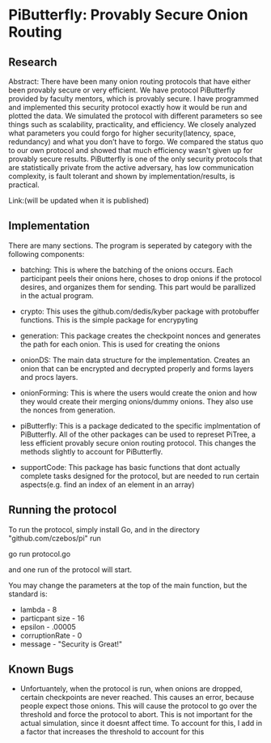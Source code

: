 # PiButterfly: Provably Secure Onion Routing

## Research
Abstract: There have been many onion routing protocols that have either been provably secure or very efficient. We have protocol PiButterfly provided by faculty mentors, which is provably secure. I have programmed and implemented this security protocol exactly how it would be run and plotted the data. We simulated the protocol with different parameters so see things such as scalability, practicality, and efficiency. We closely analyzed what parameters you could forgo for higher security(latency, space, redundancy) and what you don’t have to forgo. We compared the status quo to our own protocol and showed that much efficiency wasn't given up for provably secure results. PiButterfly is one of the only security protocols that are statistically private from the active adversary, has low communication complexity, is fault tolerant and shown by implementation/results, is practical.

Link:(will be updated when it is published)

## Implementation

There are many sections. The program is seperated by category with the following components:

* batching: This is where the batching of the onions occurs. Each participant peels their onions here, choses to drop onions if the protocol desires, and organizes them for sending. This part would be parallized in the actual program.

* crypto: This uses the github.com/dedis/kyber package with protobuffer functions. This is the simple package for encrypyting

* generation: This package creates the checkpoint nonces and generates the path for each onion. This is used for creating the onions

* onionDS: The main data structure for the implementation. Creates an onion that can be encrypted and decrypted properly and forms layers and procs layers.

* onionForming: This is where the users would create the onion and how they would create their merging onions/dummy onions. They also use the nonces from generation.

* piButterfly: This is a package dedicated to the specific implmentation of PiButterfly. All of the other packages can be used to represet PiTree, a less efficient provably secure onion routing protocol. This changes the methods slightly to account for PiButterfly.

* supportCode: This package has basic functions that dont actually complete tasks designed for the protocol, but are needed to run certain aspects(e.g. find an index of an element in an array)

## Running the protocol
To run the protocol, simply install Go, and in the directory "github.com/czebos/pi" run 
  
   go run protocol.go
   
and one run of the protocol will start.

You may change the parameters at the top of the main function, but the standard is:

* lambda - 8
* particpant size - 16
* epsilon - .00005
* corruptionRate - 0
* message - "Security is Great!"

## Known Bugs

* Unfortuantely, when the protocol is run, when onions are dropped, certain checkpoints are never reached. This causes an error, because people expect those onions. This will cause the protocol to go over the threshold and force the protocol to abort. This is not important for the actual simulation, since it doesnt affect time. To account for this, I add in a factor that increases the threshold to account for this

